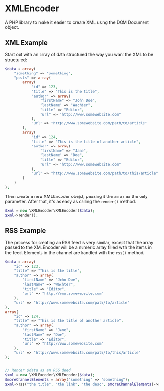 # XMLEncoder

A PHP library to make it easier to create XML using the DOM Document object.

## XML Example

Start out with an array of data structured the way you want the XML to be structured:

```php
$data = array(
	"something" => "something",
	"posts" => array(
		array(
			"id" => 123,
			"title" => "This is the title",
			"author" => array(
				"firstName" => "John Doe",
				"lastName" => "Wachter",
				"title" => "Editor",
				"url" => "http://www.somewebsite.com"
			),
			"url" => "http://www.somewebsite.com/path/to/article"
		),
		array(
			"id" => 124,
			"title" => "This is the title of another article",
			"author" => array(
				"firstName" => "Jane",
				"lastName" => "Doe",
				"title" => "Editor",
				"url" => "http://www.somewebsite.com"
			),
			"url" => "http://www.somewebsite.com/path/to/this/article"
		)
	)
);
```

Then create a new XMLEncoder obejct, passing it the array as the only parameter. After that, it's as easy as calling the <code>render()</code> method.

```php
$xml = new \XMLEncoder\XMLEncoder($data);
$xml->render();
```

## RSS Example

The process for creating an RSS feed is very similar, except that the array passed to the XMLEncoder will be a numeric array filled with the items in the feed. Elements in the channel are handled with the <code>rss()</code> method.

```php
$data = array(
	"id" => 123,
	"title" => "This is the title",
	"author" => array(
		"firstName" => "John Doe",
		"lastName" => "Wachter",
		"title" => "Editor",
		"url" => "http://www.somewebsite.com"
	),
	"url" => "http://www.somewebsite.com/path/to/article"
),
array(
	"id" => 124,
	"title" => "This is the title of another article",
	"author" => array(
		"firstName" => "Jane",
		"lastName" => "Doe",
		"title" => "Editor",
		"url" => "http://www.somewebsite.com"
	),
	"url" => "http://www.somewebsite.com/path/to/this/article"
);


// Render $data as an RSS deed
$xml = new \XMLEncoder\XMLEncoder($data);
$moreChannelElements = array("something" => "something");
$xml->rss("the title", "the link", "the desc", $moreChannelElements)->render();
```